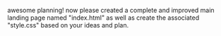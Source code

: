 awesome planning! now please created a complete and improved main landing page named "index.html" as well as create the associated "style.css" based on your ideas and plan.
